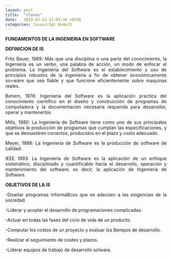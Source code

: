 ```yaml
---
layout: post
title:  "clases"
date:   2019-03-23 21:03:36 +0530
categories: Javascript NodeJS
---
```

**FUNDAMENTOS DE LA INGENIERIA EN SOFTWARE**

**DEFINICION DE IS**


<P ALIGN="justify"> Fritz Bauer, 1969: Más que una disciplina o una parte del conocimiento, 
la Ingeniería es un verbo, una palabra de acción, un modo de enfocar el problema.
La Ingeniería del Software es el establecimiento y uso de principios robustos de 
la ingeniería a fin de obtener económicamente so=ware que sea fiable y que 
funcione eficientemente sobre maquinas reales.
<P ALIGN="justify">
Bohem, 1976: Ingeniería del Software es la aplicación practica del 
conocimiento científico en el diseño y construcción de programas de computadora y 
la documentación necesaria requerida para desarrollar, operar y mantenerlos.
<P ALIGN="justify">
Mills, 1980: La Ingeniería de Software tiene como uno de sus principales objetivos 
la producción de programas que cumplan las especificaciones, y que se demuestren 
correctos, producidos en el plazo y costo adecuado.
<P ALIGN="justify">
Meyer, 1988: La Ingeniería de Software es la producción de software de calidad.
<P ALIGN="justify">
IEEE 1993: La Ingeniería de Software es la aplicación de un enfoque sistemático, disciplinado y cuantificable hacia el desarrollo, operación y mantenimiento del software; es decir, la aplicación de Ingeniería de Software.

<P><B>OBJETIVOS DE LA IS</B>

<P ALIGN="justify">
-Diseñar programas informáBcos que se adecúen a las exigencias de la sociedad.

-Liderar y acoplar el desarrollo de programaciones complicadas.

-Actuar en todas las fases del ciclo de vida de un producto.

-Computar los costos de un proyecto y evaluar los Bempos de desarrollo.

-Realizar el seguimiento de costes y plazos.

-Liderar equipos de trabajo de desarrollo soIware.



